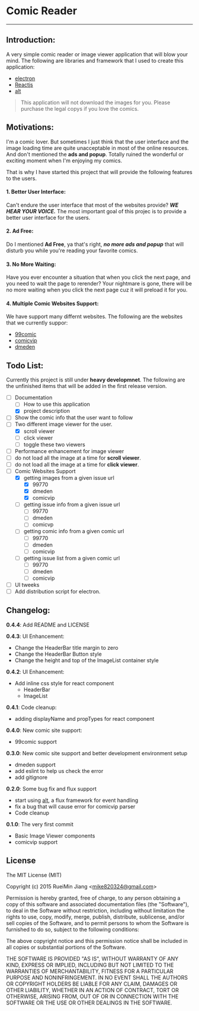 # Comic Reader
---
## Introduction:

A very simple comic reader or image viewer application that will blow your mind. The following are libraries and framework that I used to create this application:
- [electron](https://github.com/atom/electron)
- [Reactjs](http://facebook.github.io/react/) 
- [alt](https://github.com/goatslacker/alt)

> This application will not download the images for you. Please purchase the legal copys if you love the comics.

## Motivations:

I'm a comic lover. But sometimes I just think that the user interface and the image loading time are quite unacceptable in most of the online resources. And don't mentioned the **ads and popup**. Totally ruined the wonderful or exciting moment when I'm enjoying my comics.

That is why I have started this project that will provide the following features to the users.

#### 1. Better User Interface: 
Can't endure the user interface that most of the websites provide? ***WE HEAR YOUR VOICE.*** The most important goal of this projec is to provide a better user interface for the users.

#### 2. Ad Free: 
Do I mentioned **Ad Free**, ya that's right, ***no more ads and popup*** that will disturb you while you're reading your favorite comics.

#### 3. No More Waiting:
Have you ever encounter a situation that when you click the next page, and you need to wait the page to rerender? Your nightmare is gone, there will be no more waiting when you click the next page cuz it will preload it for you.

#### 4. Multiple Comic Websites Support:
We have support many differnt websites. The following are the websites that we currently suppor:
- [99comic](http://99comic.com/)
- [comicvip](http://www.comicvip.com/)
- [dmeden](http://dmeden.net/)

## Todo List:
Currently this project is still under **heavy developmnet**. The following are the unfinished items that will be added in the first release version.

- [ ] Documentation
  - [ ] How to use this application
  - [x] project description
- [ ] Show the comic info that the user want to follow
- [ ] Two different image viewer for the user.
  - [x] scroll viewer
  - [ ] click viewer
  - [ ] toggle these two viewers
- [ ]  Performance enhancement for image viewer
  - [ ] do not load all the image at a time for **scroll viewer**.
  - [ ] do not load all the image at a time for **click viewer**.
- [ ] Comic Websites Support
  - [x] getting images from a given issue url
    - [x] 99770
    - [x] dmeden
    - [x] comicvip
  - [ ] getting issue info from a given issue url
    - [ ] 99770
    - [ ] dmeden
    - [ ] comicvp
  - [ ] getting comic info from a given comic url
    - [ ] 99770
    - [ ] dmeden
    - [ ] comicvip
  - [ ] getting issue list from a given comic url
    - [ ] 99770
    - [ ] dmeden
    - [ ] comicvip
- [ ] UI tweeks
- [ ] Add distribution script for electron. 

## Changelog:
**0.4.4**: Add README and LICENSE

**0.4.3**: UI Enhancement:
- Change the HeaderBar title margin to zero
- Change the HeaderBar Button style
- Change the height and top of the ImageList container style

**0.4.2**: UI Enhancement:
- Add inline css style for react component
  - HeaderBar
  - ImageList

**0.4.1**: Code cleanup:
- adding displayName and propTypes for react component

**0.4.0**: New comic site support:
- 99comic support

**0.3.0**: New comic site support and better development environment setup
- dmeden support
- add eslint to help us check the error
- add gitignore

**0.2.0**: Some bug fix and flux support
- start using [alt](https://github.com/goatslacker/alt), a flux framework for event handling
- fix a bug that will cause error for comicvip parser 
- Code cleanup

**0.1.0**: The very first commit
- Basic Image Viewer components
- comicvip support

## License
The MIT License (MIT)

Copyright (c) 2015 RueiMin Jiang \<mike820324@gmail.com\>

Permission is hereby granted, free of charge, to any person obtaining a copy
of this software and associated documentation files (the "Software"), to deal
in the Software without restriction, including without limitation the rights
to use, copy, modify, merge, publish, distribute, sublicense, and/or sell
copies of the Software, and to permit persons to whom the Software is
furnished to do so, subject to the following conditions:

The above copyright notice and this permission notice shall be included in
all copies or substantial portions of the Software.

THE SOFTWARE IS PROVIDED "AS IS", WITHOUT WARRANTY OF ANY KIND, EXPRESS OR
IMPLIED, INCLUDING BUT NOT LIMITED TO THE WARRANTIES OF MERCHANTABILITY,
FITNESS FOR A PARTICULAR PURPOSE AND NONINFRINGEMENT. IN NO EVENT SHALL THE
AUTHORS OR COPYRIGHT HOLDERS BE LIABLE FOR ANY CLAIM, DAMAGES OR OTHER
LIABILITY, WHETHER IN AN ACTION OF CONTRACT, TORT OR OTHERWISE, ARISING FROM,
OUT OF OR IN CONNECTION WITH THE SOFTWARE OR THE USE OR OTHER DEALINGS IN
THE SOFTWARE.
